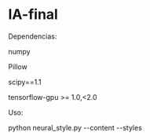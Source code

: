 # IA-final

Dependencias:

numpy

Pillow  

scipy==1.1

tensorflow-gpu >= 1.0,<2.0  

Uso:

python neural_style.py --content <content file> --styles <style file> --output <output file>
